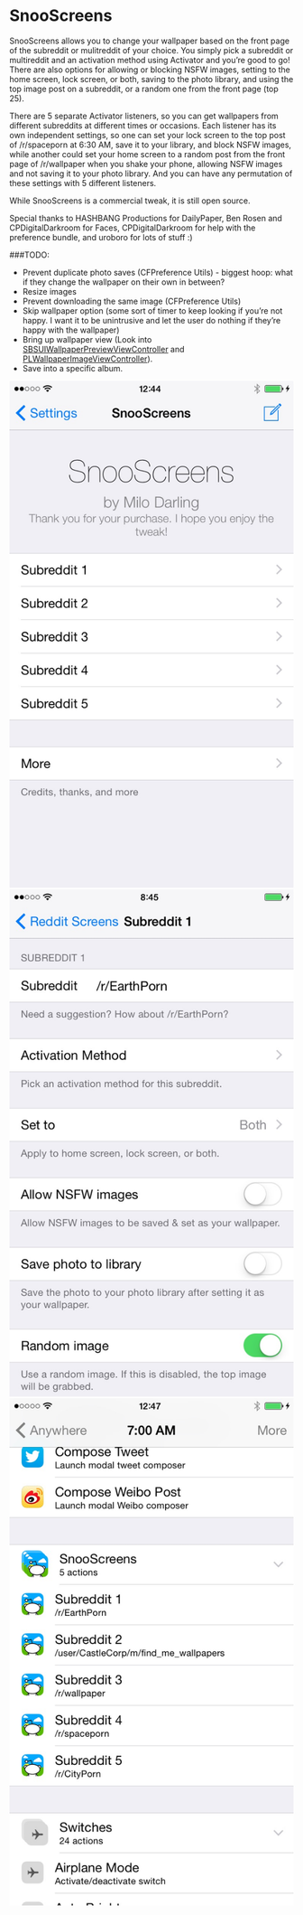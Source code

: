 SnooScreens
=============

SnooScreens allows you to change your wallpaper based on the front page of the subreddit or mulitreddit of your choice. You simply pick a subreddit or multireddit and an activation method using Activator and you’re good to go! There are also options for allowing or blocking NSFW images, setting to the home screen, lock screen, or both, saving to the photo library, and using the top image post on a subreddit, or a random one from the front page (top 25).

There are 5 separate Activator listeners, so you can get wallpapers from different subreddits at different times or occasions. Each listener has its own independent settings, so one can set your lock screen to the top post of /r/spaceporn at 6:30 AM, save it to your library, and block NSFW images, while another could set your home screen to a random post from the front page of /r/wallpaper when you shake your phone, allowing NSFW images and not saving it to your photo library. And you can have any permutation of these settings with 5 different listeners.

While SnooScreens is a commercial tweak, it is still open source.

Special thanks to HASHBANG Productions for DailyPaper, Ben Rosen and CPDigitalDarkroom for Faces, CPDigitalDarkroom for help with the preference bundle, and uroboro for lots of stuff :)

###TODO:

* Prevent duplicate photo saves (CFPreference Utils) - biggest hoop: what if they change the wallpaper on their own in between?
* Resize images
* Prevent downloading the same image (CFPreference Utils)
* Skip wallpaper option (some sort of timer to keep looking if you’re not happy. I want it to be unintrusive and let the user do nothing if they’re happy with the wallpaper)
* Bring up wallpaper view (Look into [SBSUIWallpaperPreviewViewController](http://developer.limneos.net/index.php?ios=8.0&framework=SpringBoardUIServices.framework&header=SBSUIWallpaperPreviewViewController.h) and [PLWallpaperImageViewController](http://developer.limneos.net/index.php?ios=8.0&framework=PhotoLibrary.framework&header=PLWallpaperImageViewController.h)).
* Save into a specific album.

![Settings pane](/screenshots/1.jpg?raw=true) ![Subreddit settings](/screenshots/2.jpg?raw=true) ![Activator](/screenshots/3.jpg?raw=true)